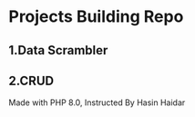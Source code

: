 # Projects Building Repo
## 1.Data Scrambler
## 2.CRUD
Made with PHP 8.0, Instructed By Hasin Haidar
